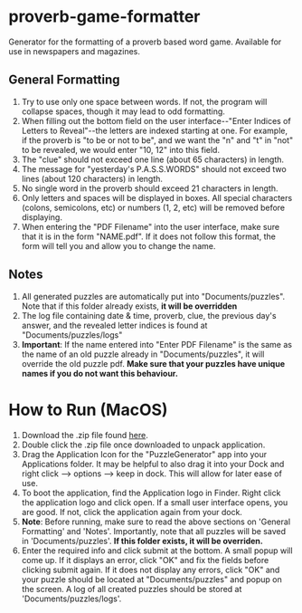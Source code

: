 # proverb-game-formatter
Generator for the formatting of a proverb based word game. Available for use in newspapers and magazines.

## General Formatting
1. Try to use only one space between words. If not, the program will collapse spaces, though it may lead to odd formatting.
2. When filling out the bottom field on the user interface--"Enter Indices of Letters to Reveal"--the letters are indexed starting at one. For example, if the proverb is "to be or not to be", and we want the "n" and "t" in "not" to be revealed, we would enter "10, 12" into this field.
3. The "clue" should not exceed one line (about 65 characters) in length.
4. The message for "yesterday's P.A.S.S.WORDS" should not exceed two lines (about 120 characters) in length.
5. No single word in the proverb should exceed 21 characters in length.
6. Only letters and spaces will be displayed in boxes. All special characters (colons, semicolons, etc) or numbers (1, 2, etc) will be removed before displaying.
7. When entering the "PDF Filename" into the user interface, make sure that it is in the form "NAME.pdf". If it does not follow this format, the form will tell you and allow you to change the name.

## Notes
1. All generated puzzles are automatically put into "Documents/puzzles". Note that if this folder already exists, **it will be overridden**
2. The log file containing date & time, proverb, clue, the previous day's answer, and the revealed letter indices is found at "Documents/puzzles/logs"
3. **Important**: If the name entered into "Enter PDF Filename" is the same as the name of an old puzzle already in "Documents/puzzles", it will override the old puzzle pdf. **Make sure that your puzzles have unique names if you do not want this behaviour.**

# How to Run (MacOS)
1. Download the .zip file found [here](https://drive.google.com/file/d/1Jk82-ePx6vxiV7t0NzByj95zSSMibpau/view?usp=sharing).
2. Double click the .zip file once downloaded to unpack application.
4. Drag the Application Icon for the "PuzzleGenerator" app into your Applications folder. It may be helpful to also drag it into your Dock and right click --> options --> keep in dock. This will allow for later ease of use.
5. To boot the application, find the Application logo in Finder. Right click the application logo and click open. If a small user interface opens, you are good. If not, click the application again from your dock.
7. **Note**: Before running, make sure to read the above sections on 'General Formatting' and 'Notes'. Importantly, note that all puzzles will be saved in 'Documents/puzzles'. **If this folder exists, it will be overriden.**
8. Enter the required info and click submit at the bottom. A small popup will come up. If it displays an error, click "OK" and fix the fields before clicking submit again. If it does not display any errors, click "OK" and your puzzle should be located at "Documents/puzzles" and popup on the screen. A log of all created puzzles should be stored at 'Documents/puzzles/logs'.
